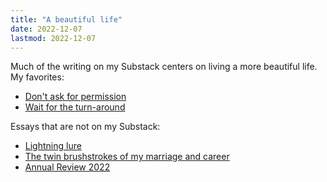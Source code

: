 ```yaml
---
title: "A beautiful life"
date: 2022-12-07
lastmod: 2022-12-07
---
```


Much of the writing on my Substack centers on living a more beautiful life. My favorites:
- [Don't ask for permission](https://lesliemyint.substack.com/p/dont-ask-for-permission)
- [Wait for the turn-around](https://lesliemyint.substack.com/p/wait-for-the-turn-around)

Essays that are not on my Substack:
- [Lightning lure](lightning%20lure.md)
- [The twin brushstrokes of my marriage and career](twin%20brushstrokes%20of%20my%20marriage%20and%20career.md)
- [Annual Review 2022](annual%20review%202022.md)
